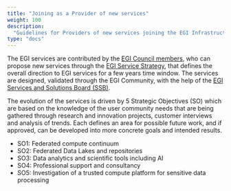 ```yaml
---
title: "Joining as a Provider of new services"
weight: 100
description:
  "Guidelines for Providers of new services joining the EGI Infrastructure"
type: "docs"
---
```


The EGI services are contributed by the
[EGI Council members](https://www.egi.eu/egi-federation/#council), who can
propose new services through the
[EGI Service Strategy](https://www.egi.eu/publication/egi-federation-service-strategy-2022-2024/),
that defines the overall direction to EGI services for a few years time window.
The services are designed, validated through the EGI Community, with the help of
the [EGI Services and Solutions Board (SSB)](https://go.egi.eu/ssb).

The evolution of the services is driven by 5 Strategic Objectives (SO) which are
based on the knowledge of the user community needs that are being gathered
through research and innovation projects, customer interviews and analysis of
trends. Each defines an area for possible future work, and if approved, can be
developed into more concrete goals and intended results.

- SO1: Federated compute continuum
- SO2: Federated Data Lakes and repositories
- SO3: Data analytics and scientific tools including AI
- SO4: Professional support and consultancy
- SO5: Investigation of a trusted compute platform for sensitive data processing
